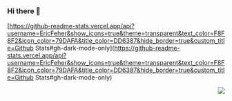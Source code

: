 ### Hi there 👋

[https://github-readme-stats.vercel.app/api?username=EricFeher&show_icons=true&theme=transparent&text_color=F8F8F2&icon_color=79DAFA&title_color=DD6387&hide_border=true&custom_title=Github Stats#gh-dark-mode-only](https://github-readme-stats.vercel.app/api?username=EricFeher&show_icons=true&theme=transparent&text_color=F8F8F2&icon_color=79DAFA&title_color=DD6387&hide_border=true&custom_title=Github Stats#gh-dark-mode-only)

<img position="absolute" align="right" src="https://github-readme-stats.vercel.app/api?username=EricFeher&show_icons=true&theme=transparent&text_color=282A36&title_color=DD6387&icon_color=79DAFA&hide_border=true&custom_title=Github Stats#gh-dark-mode-only" />

<!--
**EricFeher/EricFeher** is a ✨ _special_ ✨ repository because its `README.md` (this file) appears on your GitHub profile.

Here are some ideas to get you started:

- 🔭 I’m currently working on ...
- 🌱 I’m currently learning ...
- 👯 I’m looking to collaborate on ...
- 🤔 I’m looking for help with ...
- 💬 Ask me about ...
- 📫 How to reach me: ...
- 😄 Pronouns: ...
- ⚡ Fun fact: ...
-->
